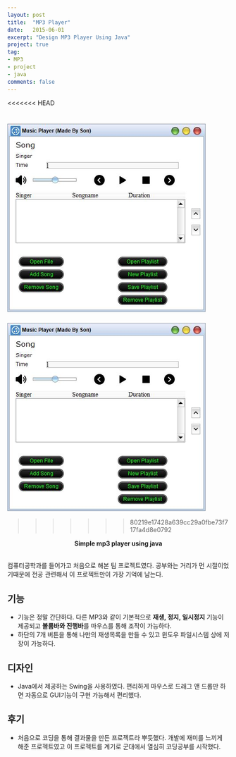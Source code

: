 ```yaml
---
layout: post
title:  "MP3 Player"
date:   2015-06-01
excerpt: "Design MP3 Player Using Java"
project: true
tag:
- MP3
- project
- java
comments: false
---
```

<<<<<<< HEAD

![mp3](./assets/img/mp3.jpg)
=======
<img src= "https://github.com/HoeYeon/HoeYeon.github.io/blob/master/mp3.jpg">

<!--<figure>
	<a href="https://github.com/HoeYeon/HoeYeon.github.io/blob/master/mp3.jpg"><img src="https://github.com/HoeYeon/HoeYeon.github.io/blob/master/mp3.jpg"></a>
</figure>
![mp3](https://github.com/HoeYeon/HoeYeon.github.io/blob/master/MP3.PNG) -->
>>>>>>> 80219e17428a639cc29a0fbe73f717fa4d8e0792
<center><strong> Simple mp3 player using java </strong> </center><br>

컴퓨터공학과를 들어가고 처음으로 해본 팀 프로젝트였다. 공부와는 거리가 먼 시절이었기때문에 전공 관련해서 이 프로젝트만이 가장 기억에 남는다.

## 기능
* 기능은 정말 간단하다. 다른 MP3와 같이 기본적으로 <b>재생, 정지, 일시정지</b> 기능이 제공되고 <b>볼륨바와 진행바</b>를 마우스를 통해 조작이 가능하다.
* 하단의 7개 버튼을 통해 나만의 재생목록을 만들 수 있고 윈도우 파일시스템 상에 저장이 가능하다.

## 디자인
 * Java에서 제공하는 Swing을 사용하였다. 편리하게 마우스로 드래그 앤 드롭만 하면 자동으로 GUI기능이 구현 가능해서 편리했다.

## 후기
 * 처음으로 코딩을 통해 결과물을 만든 프로젝트라 뿌듯했다. 개발에 재미를 느끼게 해준 프로젝트였고 이 프로젝트를 계기로 군대에서 열심히 코딩공부를 시작했다.
